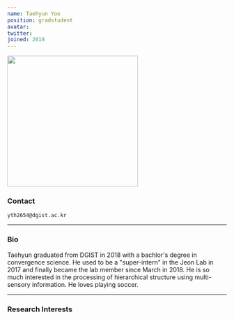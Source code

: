 ```yaml
---
name: Taehyun Yoo
position: gradstudent
avatar:
twitter:
joined: 2018
---
```


<img width="300" src="{{site.baseurl}}/images/people/{{page.avatar}}" data-action="zoom">

### Contact

<i class="fa fa-envelope-o"></i>  `yth2654@dgist.ac.kr`<br>
<!-- 
<i class="fa fa-building"></i> RIC 1481 <br>
<i class="fa fa-bar-chart"></i> [google scholar](https://scholar.google.com/citations?user=GW6D4ZIAAAAJ&hl=en) <br>
 [ari-benjamin.com](http://ari-benjamin.com)
 -->
<hr>

### Bio

Taehyun graduated from DGIST in 2018 with a bachlor's degree in convergence science. He used to be a "super-intern" in the Jeon Lab in 2017 and finally became the lab member since March in 2018. He is so much interested in the processing of hierarchical structure using multi-sensory information.  He loves playing soccer.

<hr>

### Research Interests
<!--
What does deep learning have to say about how the brain works? (How does deep learning work?) What is the most fruitful and insightful way to conceptualize the brain?
-->
